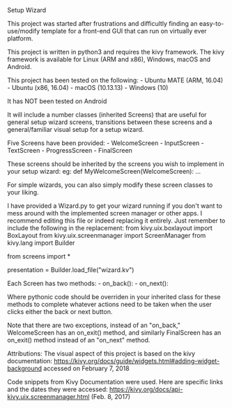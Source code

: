 Setup Wizard

This project was started after frustrations and difficultly finding 
an easy-to-use/modify template for a front-end GUI that can run on
virtually ever platform. 

This project is written in python3 and requires the kivy 
framework. The kivy framework is available for Linux (ARM and x86), 
Windows, macOS and Android.

This project has been tested on the following:
    - Ubuntu MATE (ARM, 16.04)
    - Ubuntu (x86, 16.04)
    - macOS (10.13.13)
    - Windows (10)

It has NOT been tested on Android


It will include a number classes (inherited Screens) that are useful
for general setup wizard screens, transitions between these screens
and a general/familiar visual setup for a setup wizard. 


Five Screens have been provided: 
	- WelcomeScreen
	- InputScreen
	- TextScreen
	- ProgressScreen
	- FinalScreen

These screens should be inherited by the screens you wish 
to implement in your setup wizard:
eg: 
def MyWelcomeScreen(WelcomeScreen):
	...

For simple wizards, you can also simply modify these screen classes to your
liking. 

I have provided a 
Wizard.py to get your wizard running if you don't want to mess around with 
the implemented screen manager or other apps. I recommend editing this
file or indeed replacing it entirely. Just remember to include the following in the 
replacement:
from kivy.uix.boxlayout import BoxLayout
from kivy.uix.screenmanager import ScreenManager
from kivy.lang import Builder

from screens import *

presentation = Builder.load_file("wizard.kv")


Each Screen has two methods:
	- on_back():
	- on_next():

Where pythonic code should be overriden in your inherited class for these methods 
to complete whatever actions need to be taken when the user clicks either the 
back or next button. 

Note that there are two exceptions, instead of an "on_back," WelcomeScreen has 
an on_exit() method, and similarly FinalScreen has an on_exit() method instead
of an "on_next" method. 


Attributions: 
The visual aspect of this project is based on the kivy documentation: 
https://kivy.org/docs/guide/widgets.html#adding-widget-background
accessed on February 7, 2018

Code snippets from Kivy Documentation were used. 
Here are specific links and the dates they were accessed: 
https://kivy.org/docs/api-kivy.uix.screenmanager.html (Feb. 8, 2017)
